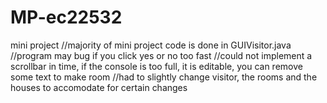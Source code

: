 # MP-ec22532
mini project
//majority of mini project code is done in GUIVisitor.java
//program may bug if you click yes or no too fast
//could not implement a scrollbar in time, if the console is too full, it is editable, you can remove some text to make room
//had to slightly change visitor, the rooms and the houses to accomodate for certain changes
